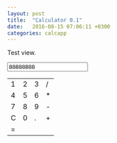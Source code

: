 ```yaml
---
layout: post
title:  "Calculator 0.1"
date:   2016-08-15 07:06:11 +0300
categories: calcapp
---
```

Test view.
    <link rel="stylesheet" href="style.css" type="text/css"></link>
		<div class="calc-body">
			<form>
				<input class="calc-display" value="88888888" maxlength="12">
			</form>
			<div class="calc-keyboard">
				<table>
					<tr>
						<td>
							<div class="calc-key calc-key-num">1</div>
						</td>
						<td>
							<div class="calc-key calc-key-num">2</div>
						</td>
						<td>
							<div class="calc-key calc-key-num">3</div>
						</td>
						<td>
							<div class="calc-key calc-key-operation">/</div>
						</td>
					</tr>
					<tr>
						<td>
							<div class="calc-key calc-key-num">4</div>
						</td>
						<td>
							<div class="calc-key calc-key-num">5</div>
						</td>
						<td>
							<div class="calc-key calc-key-num">6</div>
						</td>
						<td>
							<div class="calc-key calc-key-operation">*</div>
						</td>
					</tr>
					<tr>
						<td>
							<div class="calc-key calc-key-num">7</div>
						</td>
						<td>
							<div class="calc-key calc-key-num">8</div>
						</td>
						<td>
							<div class="calc-key calc-key-num">9</div>
						</td>
						<td>
							<div class="calc-key calc-key-operation">-</div>
						</td>
					</tr>
					<tr>
						<td>
							<div class="calc-key calc-key-operation">C</div>
						</td>
						<td>
							<div class="calc-key calc-key-num">0</div>
						</td>
						<td>
							<div class="calc-key calc-key-num">.</div>
						</td>
						<td>
							<div class="calc-key calc-key-operation">+</div>
						</td>
					</tr>
					<tr>
						<td colspan="4">
							<div class="calc-key calc-key-operation">=</div>
						</td>
					</tr>
				</table>
			</div>
		</div>
